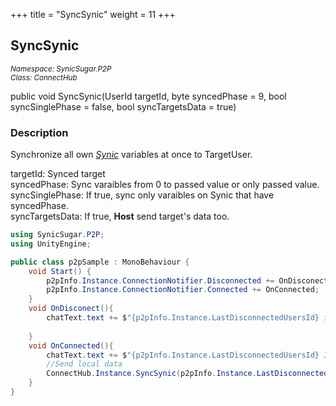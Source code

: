 +++
title = "SyncSynic"
weight = 11
+++
## SyncSynic
<small>*Namespace: SynicSugar.P2P* <br>
*Class: ConnectHub* </small>

public void SyncSynic(UserId targetId, byte syncedPhase = 9, bool syncSinglePhase = false, bool syncTargetsData = true)


### Description
Synchronize all own *[Synic](../Attributes/synic)* variables at once to TargetUser.<br>

targetId: Synced target<br>
syncedPhase: Sync varaibles from 0 to passed value or only passed value.<br>
syncSinglePhase: If true, sync only varaibles on Synic that have syncedPhase.<br>
syncTargetsData: If true, **Host** send target's data too.

```cs
using SynicSugar.P2P;
using UnityEngine;

public class p2pSample : MonoBehaviour {
    void Start() {
        p2pInfo.Instance.ConnectionNotifier.Disconnected += OnDisconect;
        p2pInfo.Instance.ConnectionNotifier.Connected += OnConnected;
    }
    void OnDisconect(){
        chatText.text += $"{p2pInfo.Instance.LastDisconnectedUsersId} is Disconnected / {p2pInfo.Instance.LastDisconnectedUsersReason}{System.Environment.NewLine}";
        
    }
    void OnConnected(){
        chatText.text += $"{p2pInfo.Instance.LastDisconnectedUsersId} Join {System.Environment.NewLine}";
        //Send local data
        ConnectHub.Instance.SyncSynic(p2pInfo.Instance.LastDisconnectedUsersId, 5, false, true);
    }
}
```